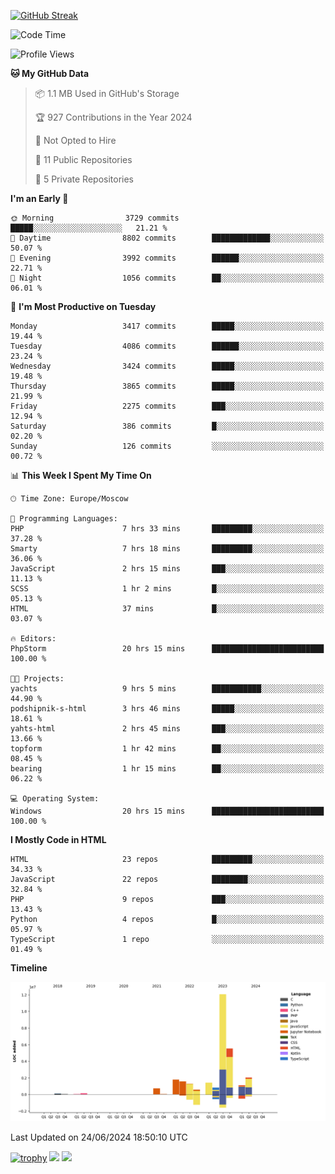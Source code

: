 [![GitHub Streak](https://github-readme-streak-stats.herokuapp.com/?user=yogik10)](https://git.io/streak-stats)
<!--START_SECTION:waka-->
![Code Time](http://img.shields.io/badge/Code%20Time-632%20hrs%2045%20mins-blue)

![Profile Views](http://img.shields.io/badge/Profile%20Views-0-blue)

**🐱 My GitHub Data** 

> 📦 1.1 MB Used in GitHub's Storage 
 > 
> 🏆 927 Contributions in the Year 2024
 > 
> 🚫 Not Opted to Hire
 > 
> 📜 11 Public Repositories 
 > 
> 🔑 5 Private Repositories 
 > 
**I'm an Early 🐤** 

```text
🌞 Morning                3729 commits        █████░░░░░░░░░░░░░░░░░░░░   21.21 % 
🌆 Daytime                8802 commits        █████████████░░░░░░░░░░░░   50.07 % 
🌃 Evening                3992 commits        ██████░░░░░░░░░░░░░░░░░░░   22.71 % 
🌙 Night                  1056 commits        ██░░░░░░░░░░░░░░░░░░░░░░░   06.01 % 
```
📅 **I'm Most Productive on Tuesday** 

```text
Monday                   3417 commits        █████░░░░░░░░░░░░░░░░░░░░   19.44 % 
Tuesday                  4086 commits        ██████░░░░░░░░░░░░░░░░░░░   23.24 % 
Wednesday                3424 commits        █████░░░░░░░░░░░░░░░░░░░░   19.48 % 
Thursday                 3865 commits        █████░░░░░░░░░░░░░░░░░░░░   21.99 % 
Friday                   2275 commits        ███░░░░░░░░░░░░░░░░░░░░░░   12.94 % 
Saturday                 386 commits         █░░░░░░░░░░░░░░░░░░░░░░░░   02.20 % 
Sunday                   126 commits         ░░░░░░░░░░░░░░░░░░░░░░░░░   00.72 % 
```


📊 **This Week I Spent My Time On** 

```text
🕑︎ Time Zone: Europe/Moscow

💬 Programming Languages: 
PHP                      7 hrs 33 mins       █████████░░░░░░░░░░░░░░░░   37.28 % 
Smarty                   7 hrs 18 mins       █████████░░░░░░░░░░░░░░░░   36.06 % 
JavaScript               2 hrs 15 mins       ███░░░░░░░░░░░░░░░░░░░░░░   11.13 % 
SCSS                     1 hr 2 mins         █░░░░░░░░░░░░░░░░░░░░░░░░   05.13 % 
HTML                     37 mins             █░░░░░░░░░░░░░░░░░░░░░░░░   03.07 % 

🔥 Editors: 
PhpStorm                 20 hrs 15 mins      █████████████████████████   100.00 % 

🐱‍💻 Projects: 
yachts                   9 hrs 5 mins        ███████████░░░░░░░░░░░░░░   44.90 % 
podshipnik-s-html        3 hrs 46 mins       █████░░░░░░░░░░░░░░░░░░░░   18.61 % 
yahts-html               2 hrs 45 mins       ███░░░░░░░░░░░░░░░░░░░░░░   13.66 % 
topform                  1 hr 42 mins        ██░░░░░░░░░░░░░░░░░░░░░░░   08.45 % 
bearing                  1 hr 15 mins        ██░░░░░░░░░░░░░░░░░░░░░░░   06.22 % 

💻 Operating System: 
Windows                  20 hrs 15 mins      █████████████████████████   100.00 % 
```

**I Mostly Code in HTML** 

```text
HTML                     23 repos            █████████░░░░░░░░░░░░░░░░   34.33 % 
JavaScript               22 repos            ████████░░░░░░░░░░░░░░░░░   32.84 % 
PHP                      9 repos             ███░░░░░░░░░░░░░░░░░░░░░░   13.43 % 
Python                   4 repos             █░░░░░░░░░░░░░░░░░░░░░░░░   05.97 % 
TypeScript               1 repo              ░░░░░░░░░░░░░░░░░░░░░░░░░   01.49 % 
```



**Timeline**

![Lines of Code chart](https://raw.githubusercontent.com/Yogik10/Yogik10/main/assets/bar_graph.png)


 Last Updated on 24/06/2024 18:50:10 UTC
<!--END_SECTION:waka-->
[![trophy](https://github-profile-trophy.vercel.app/?username=yogik10)](https://github.com/ryo-ma/github-profile-trophy)
![](https://github-profile-summary-cards.vercel.app/api/cards/profile-details?username=yogik10&theme=solarized_dark)
![](https://github-profile-summary-cards.vercel.app/api/cards/most-commit-language?username=yogik10&theme=solarized_dark)


